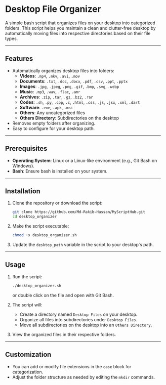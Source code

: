 # Desktop File Organizer

A simple bash script that organizes files on your desktop into categorized folders. This script helps you maintain a clean and clutter-free desktop by automatically moving files into respective directories based on their file types.

---

## Features

- Automatically organizes desktop files into folders:
  - **Videos**: `.mp4`, `.mkv`, `.avi`, `.mov`
  - **Documents**: `.txt`, `.doc`, `.docx`, `.pdf`, `.csv`, `.ppt`, `.pptx`
  - **Images**: `.jpg`, `.jpeg`, `.png`, `.gif`, `.bmp`, `.svg`, `.webp`
  - **Music**: `.mp3`, `.wav`, `.flac`, `.amr`
  - **Archives**: `.zip`, `.tar`, `.gz`, `.bz2`, `.rar`
  - **Codes**: `.sh`, `.py`, `.cpp`, `.c`, `.html`, `.css`, `.js`, `.jsx`, `.xml`, `.dart`
  - **Software**: `.exe`, `.apk`, `.msi`
  - **Others**: Any uncategorized files
  - **Others Directory**: Subdirectories on the desktop
- Removes empty folders after organizing.
- Easy to configure for your desktop path.

---

## Prerequisites

- **Operating System**: Linux or a Linux-like environment (e.g., Git Bash on Windows).
- **Bash**: Ensure bash is installed on your system.

---

## Installation

1. Clone the repository or download the script:
   ```bash
   git clone https://github.com/Md-Rakib-Hassan/MyScriptHub.git
   cd desktop_organizer
   ```

2. Make the script executable:
   ```bash
   chmod +x desktop_organizer.sh
   ```

3. Update the `desktop_path` variable in the script to your desktop's path.

---

## Usage

1. Run the script:
   ```bash
   ./desktop_organizer.sh
   ```
   or double click on the file and open with Git Bash.

2. The script will:
   - Create a directory named `Desktop Files` on your desktop.
   - Organize all files into subdirectories under `Desktop Files`.
   - Move all subdirectories on the desktop into an `Others Directory`.

3. View the organized files in their respective folders.

---

## Customization

- You can add or modify file extensions in the `case` block for categorization.
- Adjust the folder structure as needed by editing the `mkdir` commands.

